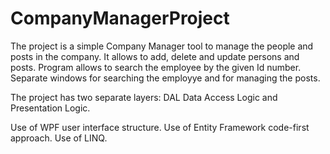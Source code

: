 # CompanyManagerProject
The project is a simple Company Manager tool to manage the people and posts in the company. 
It allows to add, delete and update persons and posts. Program allows to search the employee by the given Id number.
Separate windows for searching the employye and for managing the posts.

The project has two separate layers: DAL Data Access Logic and Presentation Logic.

Use of WPF user interface structure. 
Use of Entity Framework code-first approach.
Use of LINQ.



